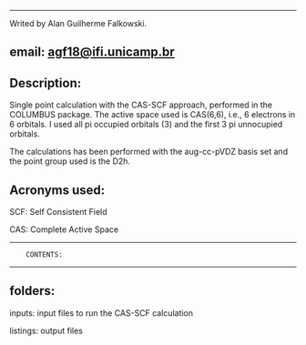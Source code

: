 ----------------------------------------------
Writed by Alan Guilherme Falkowski.

email: agf18@ifi.unicamp.br
----------------------------------------------

Description:
-----------

Single point calculation with the CAS-SCF approach, performed in the COLUMBUS package. The active space used is CAS(6,6), i.e., 6 electrons in 6 orbitals. I used all pi occupied orbitals (3) and the first 3 pi unnocupied orbitals.

The calculations has been performed with the aug-cc-pVDZ basis set and the point group used is the D2h.


Acronyms used:
-------------

SCF: Self Consistent Field

CAS: Complete Active Space

----------------------------------------------
		CONTENTS:
----------------------------------------------

folders:
-------

inputs: input files to run the CAS-SCF calculation

listings: output files

